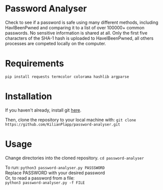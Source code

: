 # Password Analyser
Check to see if a password is safe using many different methods, including HavIBeenPwned and comparing it to a list of over 100000+ common passwords.
No sensitive information is shared at all. Only the first five characters of the SHA-1 hash is uploaded to HaveIBeenPwned, all others processes are competed locally on the computer.

# Requirements
`pip install requests termcolor colorama hashlib argparse`

# Installation
If you haven't already, install git [here](https://git-scm.com/book/en/v2/Getting-Started-Installing-Git).

Then, clone the repository to your local machine with:
`git clone https://github.com/KilianPlapp/password-analyser.git`  

# Usage
Change directories into the cloned repository.
`cd password-analyser`

To run:
`python3 password-analyser.py PASSSWORD`   
Replace PASSWORD with your desired password  
Or, to read a password from a file:  
`python3 password-analyser.py -f FILE`   
